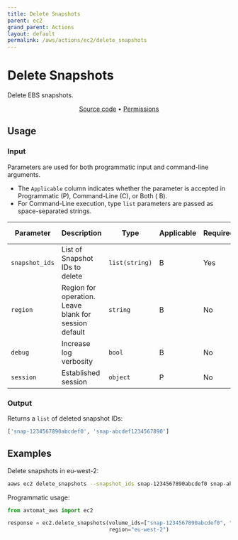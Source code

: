 ```yaml
---
title: Delete Snapshots
parent: ec2
grand_parent: Actions
layout: default
permalink: /aws/actions/ec2/delete_snapshots
---
```


# Delete Snapshots

Delete EBS snapshots.<br/>

<p align="center">
   <a href="https://github.com/avtomat-hub/avtomat-aws/tree/main/avtomat_aws/ec2/delete_snapshots.py">Source code</a> •
   <a href="/aws/permissions/ec2/delete_snapshots">Permissions</a>
</p>

## Usage

### Input

Parameters are used for both programmatic input and command-line arguments.<br/>

- The `Applicable` column indicates whether the parameter is accepted in Programmatic (P), Command-Line (C), or Both (
  B).<br/>
- For Command-Line execution, type `list` parameters are passed as space-separated strings.

| Parameter      | Description                                           | Type           | Applicable | Required | Default Value   |
|----------------|-------------------------------------------------------|----------------|------------|----------|-----------------|
| `snapshot_ids` | List of Snapshot IDs to delete                        | `list(string)` | B          | Yes      | None            |
| `region`       | Region for operation. Leave blank for session default | `string`       | B          | No       | Session Default |
| `debug`        | Increase log verbosity                                | `bool`         | B          | No       | False           |
| `session`      | Established session                                   | `object`       | P          | No       | None            |                           

### Output

Returns a `list` of deleted snapshot IDs:

```python
['snap-1234567890abcdef0', 'snap-abcdef1234567890']
```

## Examples

Delete snapshots in eu-west-2:

```bash
aaws ec2 delete_snapshots --snapshot_ids snap-1234567890abcdef0 snap-abcdef1234567890 --region eu-west-2
```

Programmatic usage:

```python
from avtomat_aws import ec2

response = ec2.delete_snapshots(volume_ids=["snap-1234567890abcdef0", "snap-abcdef1234567890"],
                                region="eu-west-2")
```
